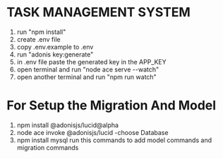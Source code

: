 # TASK MANAGEMENT SYSTEM
  1. run "npm install"
  2. create .env file
  3. copy .env.example to .env
  4. run "adonis key:generate"
  5. in .env file paste the generated key in the APP_KEY
  6. open terminal and run "node ace serve --watch"
  7. open another terminal and run "npm run watch"

# For Setup the Migration And Model
  1. npm install @adonisjs/lucid@alpha
  2. node ace invoke @adonisjs/lucid
    -choose Database
  3. npm install mysql
  run this commands to add model commands and migration commands

